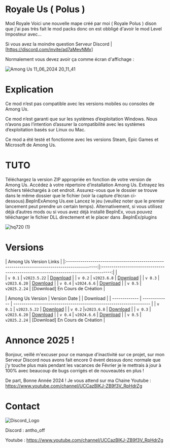 # Royale Us ( Polus )
Mod Royale
Voici une nouvelle mape créé par moi ( Royale Polus ) dison que j'ai pas très fait le mod packs donc on est obbligé d'avoir le mod Level Imposteur avec...

Si vous avez la moindre question Serveur Discord | [https://discord.com/invite/ad7aMevNMx]


Normalement vous devez avoir ça comme écran d'affichage : 

![Among Us 11_06_2024 20_11_41](https://github.com/AnthoYt/Royale-Us/assets/113532396/a32b30ad-2fec-40df-ae83-793079db1faa)

# Explication 
Ce mod n’est pas compatible avec les versions mobiles ou consoles de Among Us.

Ce mod n’est garanti que sur les systèmes d’exploitation Windows. Nous n’avons pas l’intention d’assurer la compatibilité avec les systèmes d’exploitation basés sur Linux ou Mac.

Ce mod a été testé et fonctionne avec les versions Steam, Epic Games et Microsoft de Among Us.

# TUTO
Téléchargez la version ZIP appropriée en fonction de votre version de Among Us.
Accédez à votre répertoire d’installation Among Us.
Extrayez les fichiers téléchargés à cet endroit. Assurez-vous que le dossier se trouve dans le même dossier que le fichier (voir la capture d’écran ci-dessous).BepInExAmong Us.exe
Lancez le jeu (veuillez noter que le premier lancement peut prendre un certain temps).
Alternativement, si vous utilisez déjà d’autres mods ou si vous avez déjà installé BepInEx, vous pouvez télécharger le fichier DLL directement et le placer dans .BepInEx/plugins

![hq720 (1)](https://github.com/user-attachments/assets/464e0f80-ca8e-4b75-a605-43a7a8d5a50d)

# Versions

|                                       Among Us Version                                                                             Links                                        |
|:---------------------------------------------------------------------------------------------:|:-----------------------------------------------------------------------------------:|
|                                                     
|                                         `v 0.1`                                         |    `v2023.5.22`    |  [Download](https://github.com/AnthoYt/Royale-Us/releases/tag/0.1)  |
|                                         `v 0.2`                                         |   `v2023.6.8`    |  [Download](https://github.com/AnthoYt/Royale-Us/releases/tag/0.2)  |
|                                         `v 0.3`                                         |   `v2023.6.20`   |  [Download](https://github.com/AnthoYt/Royale-Us/releases/tag/0.3)  |
|                                         `v 0.4`                                         |   `v2024.6.6`    |  [Download](https://github.com/AnthoYt/Royale-Us/releases/tag/0.4)  |
|                                         `v 0.5`                                         |   `v2025.2.24`    |  [Download] En Cours de Création                                   |

| Among Us Version  | Version Date | | Download |
| -------------  | ------------- | ------------------------------------------------------------------- |
|  `v 0.1`  |  `v2023.5.22` |  [Download](https://github.com/AnthoYt/Royale-Us/releases/tag/0.1)  |
| `v 0.2`   |`v2023.6.8`  | [Download](https://github.com/AnthoYt/Royale-Us/releases/tag/0.2)  |
| `v 0.3`  | `v2023.6.20` |  [Download](https://github.com/AnthoYt/Royale-Us/releases/tag/0.3)  |
|  `v 0.4` |   `v2024.6.6` | [Download](https://github.com/AnthoYt/Royale-Us/releases/tag/0.4)  |
|   `v 0.5` | `v2025.2.24` |  [Download] En Cours de Création  |



# Annonce 2025 !
Bonjour, veillé m'excuser pour ce manque d'inactivité sur ce projet, sur mon Serveur Discord nous avons fait encore 0 évent dessus donc normale que j'y touche plus mais pendant les vacances de Février je le mettrais à jour à 100% avec beaucoup de bugs corrigés et de nouveautés en plus !

De part, Bonne Année 2024 ! Je vous attend sur ma
Chaine Youtube : 
https://www.youtube.com/channel/UCCazBlKJ-ZB9f3V_RpHdrZg

# Contact
![Discord_Logo](https://github.com/user-attachments/assets/6c01a6b3-829a-4eb2-8c77-dc80eee5f774)

Discord :
antho_off

Youtube : 
https://www.youtube.com/channel/UCCazBlKJ-ZB9f3V_RpHdrZg




